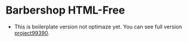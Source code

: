 # Barbershop HTML-Free #
* This is boilerplate version not optimaze yet. 
You can see full version [project99390](https://github.com/WaldemarBoichuk/project99390).
